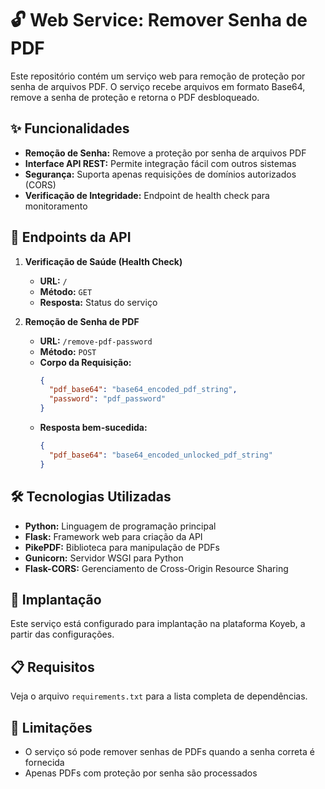 # 🔓 Web Service: Remover Senha de PDF

Este repositório contém um serviço web para remoção de proteção por senha de arquivos PDF. O serviço recebe arquivos em formato Base64, remove a senha de proteção e retorna o PDF desbloqueado.

## ✨ Funcionalidades

- **Remoção de Senha:** Remove a proteção por senha de arquivos PDF
- **Interface API REST:** Permite integração fácil com outros sistemas
- **Segurança:** Suporta apenas requisições de domínios autorizados (CORS)
- **Verificação de Integridade:** Endpoint de health check para monitoramento

## 🔌 Endpoints da API

1. **Verificação de Saúde (Health Check)**
   - **URL:** `/`
   - **Método:** `GET`
   - **Resposta:** Status do serviço

2. **Remoção de Senha de PDF**
   - **URL:** `/remove-pdf-password`
   - **Método:** `POST`
   - **Corpo da Requisição:**
     ```json
     {
       "pdf_base64": "base64_encoded_pdf_string",
       "password": "pdf_password"
     }
     ```
   - **Resposta bem-sucedida:**
     ```json
     {
       "pdf_base64": "base64_encoded_unlocked_pdf_string"
     }
     ```

## 🛠️ Tecnologias Utilizadas

- **Python:** Linguagem de programação principal
- **Flask:** Framework web para criação da API
- **PikePDF:** Biblioteca para manipulação de PDFs
- **Gunicorn:** Servidor WSGI para Python
- **Flask-CORS:** Gerenciamento de Cross-Origin Resource Sharing

## 🚀 Implantação

Este serviço está configurado para implantação na plataforma Koyeb, a partir das configurações.

## 📋 Requisitos

Veja o arquivo `requirements.txt` para a lista completa de dependências.

## 🚨 Limitações

- O serviço só pode remover senhas de PDFs quando a senha correta é fornecida
- Apenas PDFs com proteção por senha são processados
